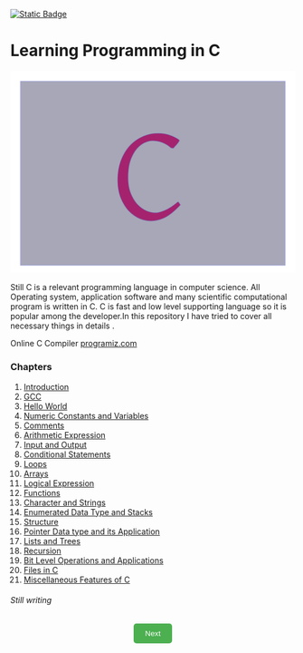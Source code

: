 
[![Static Badge](https://img.shields.io/badge/Home-maker?labelColor=grey&color=grey)](https://baponkar.github.io/Learning-C)


# Learning Programming in C



![Cover Image](./image/c.png)

Still C is  a relevant programming language in computer science. All Operating system, application software and many scientific computational program is written in C. C is fast and low level supporting language so it is popular among the developer.In this repository I have tried to cover all necessary things in details .

Online C Compiler [programiz.com](https://www.programiz.com/c-programming/online-compiler/)


### Chapters 

1. [Introduction](./Introduction/Introduction)
2. [GCC](./Gcc/Gcc)
3. [Hello World](./Hello-World/Hello-World)
4. [Numeric Constants and Variables](./Numeric-Constants-and-Variables/Numeric-Constants-and-Variables)
5. [Comments](./Comments/Comments)
6. [Arithmetic Expression](./Arithmetic-Expression/Arithmetic-Expression)
7. [Input and Output](./Input-and-Output/Input-and-Output)
8. [Conditional Statements](./Conditional-Statements/Conditional-Statements)
9. [Loops](./Loops/Loops)
10. [Arrays](./Arrays/Arrays)
11. [Logical Expression](./Logical-Expression/Logical-Expression)
12. [Functions](./Functions/Functions)
13. [Character and Strings](./Character-and-Strings/Character-and-Strings)
14. [Enumerated Data Type and Stacks](./Enumerated-Data-Type-and-Stacks/Enumerated-Data-Type-and-Stacks)
15. [Structure](./Structure/Structure)
16. [Pointer Data type and its Application](./Pointer-Data-Type-and-its-Application/Pointer-Data-Type-and-its-Application)
17. [Lists and Trees](./Lists-and-Trees/Lists-and-Trees)
18. [Recursion](./Recursion/Recursion)
19. [Bit Level Operations and Applications](./Bit-Level-Operations-and-Applications/Bit-Level-Operations-and-Applications)
20. [Files in C](./Files-in-C/Files-in-C)
21. [Miscellaneous Features of C](./Miscellaneous-Features-of-C/Miscellaneous-Features-of-C)

###### Still writing

<div style="text-align: center;">
     <button type="button" onclick="window.location.href='https://baponkar.github.io/Learning-C/Introduction/Introduction';" style="background-color: #4CAF50; color: white; padding: 10px 20px; border: none; border-radius: 5px; cursor: pointer;">
       Next
    </button>
</div>